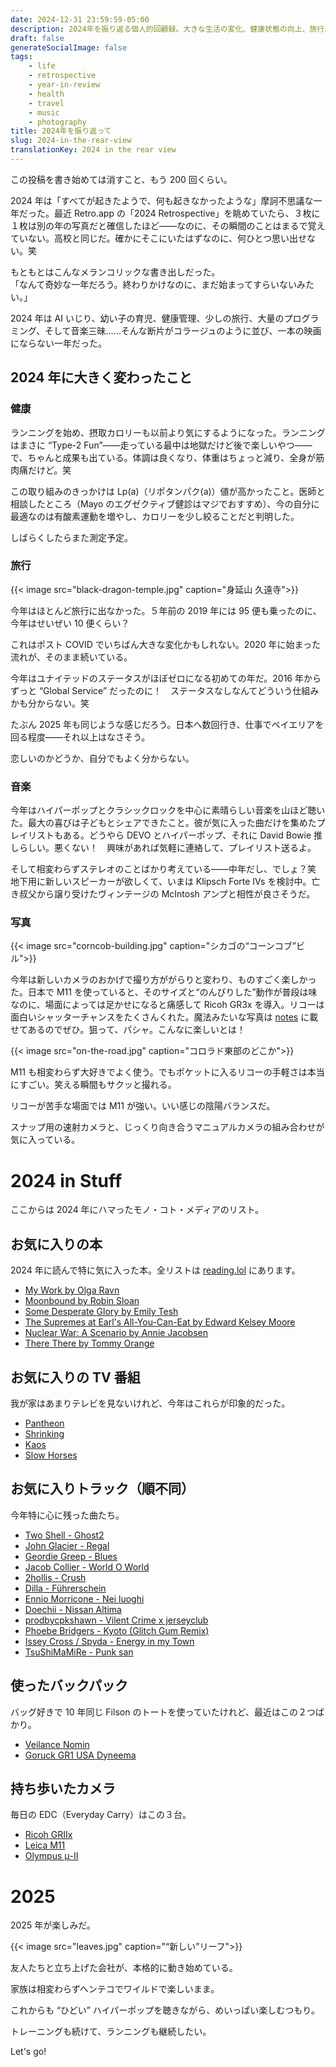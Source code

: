 ```yaml
---
date: 2024-12-31 23:59:59-05:00
description: 2024年を振り返る個人的回顧録。大きな生活の変化、健康状態の向上、旅行パターンの変化、音楽の新たな発見、技術への適応を網羅し、2025年への前向きな展望で締めくくる。
draft: false
generateSocialImage: false
tags:
    - life
    - retrospective
    - year-in-review
    - health
    - travel
    - music
    - photography
title: 2024年を振り返って
slug: 2024-in-the-rear-view
translationKey: 2024 in the rear view
---
```


この投稿を書き始めては消すこと、もう 200 回くらい。

2024 年は「すべてが起きたようで、何も起きなかったような」摩訶不思議な一年だった。最近 Retro.app の「2024 Retrospective」を眺めていたら、３枚に１枚は別の年の写真だと確信したほど――なのに、その瞬間のことはまるで覚えていない。高校と同じだ。確かにそこにいたはずなのに、何ひとつ思い出せない。笑

もともとはこんなメランコリックな書き出しだった。  
「なんて奇妙な一年だろう。終わりかけなのに、まだ始まってすらいないみたい。」

2024 年は AI いじり、幼い子の育児、健康管理、少しの旅行、大量のプログラミング、そして音楽三昧……そんな断片がコラージュのように並び、一本の映画にならない一年だった。

## 2024 年に大きく変わったこと

### 健康

ランニングを始め、摂取カロリーも以前より気にするようになった。ランニングはまさに “Type-2 Fun”――走っている最中は地獄だけど後で楽しいやつ――で、ちゃんと成果も出ている。体調は良くなり、体重はちょっと減り、全身が筋肉痛だけど。笑

この取り組みのきっかけは Lp(a)（リポタンパク(a)）値が高かったこと。医師と相談したところ（Mayo のエグゼクティブ健診はマジでおすすめ）、今の自分に最適なのは有酸素運動を増やし、カロリーを少し絞ることだと判明した。

しばらくしたらまた測定予定。

### 旅行

{{< image src="black-dragon-temple.jpg" caption="身延山 久遠寺">}}

今年はほとんど旅行に出なかった。５年前の 2019 年には 95 便も乗ったのに、今年はせいぜい 10 便くらい？

これはポスト COVID でいちばん大きな変化かもしれない。2020 年に始まった流れが、そのまま続いている。

今年はユナイテッドのステータスがほぼゼロになる初めての年だ。2016 年からずっと “Global Service” だったのに！　ステータスなしなんてどういう仕組みかも分からない。笑

たぶん 2025 年も同じような感じだろう。日本へ数回行き、仕事でベイエリアを回る程度――それ以上はなさそう。

恋しいのかどうか、自分でもよく分からない。

### 音楽

今年はハイパーポップとクラシックロックを中心に素晴らしい音楽を山ほど聴いた。最大の喜びは子どもとシェアできたこと。彼が気に入った曲だけを集めたプレイリストもある。どうやら DEVO とハイパーポップ、それに David Bowie 推しらしい。悪くない！　興味があれば気軽に連絡して、プレイリスト送るよ。

そして相変わらずステレオのことばかり考えている――中年だし、でしょ？笑  
地下用に新しいスピーカーが欲しくて、いまは Klipsch Forte IVs を検討中。亡き叔父から譲り受けたヴィンテージの McIntosh アンプと相性が良さそうだ。

### 写真

{{< image src="corncob-building.jpg" caption="シカゴの“コーンコブ”ビル">}}

今年は新しいカメラのおかげで撮り方ががらりと変わり、ものすごく楽しかった。日本で M11 を使っていると、そのサイズと“のんびりした”動作が普段は味なのに、場面によっては足かせになると痛感して Ricoh GR3x を導入。リコーは面白いシャッターチャンスをたくさんくれた。魔法みたいな写真は [notes](/notes) に載せてあるのでぜひ。狙って、パシャ。こんなに楽しいとは！

{{< image src="on-the-road.jpg" caption="コロラド東部のどこか">}}

M11 も相変わらず大好きでよく使う。でもポケットに入るリコーの手軽さは本当にすごい。笑える瞬間もサクッと撮れる。

リコーが苦手な場面では M11 が強い。いい感じの陰陽バランスだ。

スナップ用の速射カメラと、じっくり向き合うマニュアルカメラの組み合わせが気に入っている。

# 2024 in Stuff

ここからは 2024 年にハマったモノ・コト・メディアのリスト。

## お気に入りの本

2024 年に読んで特に気に入った本。全リストは [reading.lol](https://reading.lol) にあります。

- [My Work by Olga Ravn](https://amzn.to/4023AxA)
- [Moonbound by Robin Sloan](https://amzn.to/401G8QW)
- [Some Desperate Glory by Emily Tesh](https://amzn.to/405vbya)
- [The Supremes at Earl's All-You-Can-Eat by Edward Kelsey Moore](https://amzn.to/3ZXwSxp)
- [Nuclear War: A Scenario by Annie Jacobsen](https://amzn.to/3Pgpfxh)
- [There There by Tommy Orange](https://amzn.to/3PjxTLl)

## お気に入りの TV 番組

我が家はあまりテレビを見ないけれど、今年はこれらが印象的だった。

- [Pantheon](<https://en.wikipedia.org/wiki/Pantheon_(TV_series)>)
- [Shrinking](<https://en.wikipedia.org/wiki/Shrinking_(TV_series)>)
- [Kaos](<https://en.wikipedia.org/wiki/Kaos_(TV_series)>)
- [Slow Horses](https://en.wikipedia.org/wiki/Slow_Horses)

## お気に入りトラック（順不同）

今年特に心に残った曲たち。

- [Two Shell - Ghost2](https://open.spotify.com/track/0DgyAyvFmYA232P4jWheGP?si=a33ebf18e0ac4b0d)
- [John Glacier - Regal](https://open.spotify.com/track/2Nhv8QFVAAfn3I4UjWVvJD?si=d430f6642a5d4101)
- [Geordie Greep - Blues](https://open.spotify.com/track/7nGhBjDpYtI7jJ5Tel9jDt?si=e494bd21d3b940b6)
- [Jacob Collier - World O World](https://open.spotify.com/track/32uchtKD304d7YYOAlN9DM?si=297983cbc712432d)
- [2hollis - Crush](https://open.spotify.com/track/0ttpRUqY7S9LfMPnbZjrXq?si=a0eba01434f847bd)
- [Dilla - Führerschein](https://open.spotify.com/track/0TU7YkMOLBxrUIOo7SnpIV?si=13a76773a97f404f)
- [Ennio Morricone - Nei luoghi](https://open.spotify.com/track/0JVbRJCpAf1hS24EJcJu75?si=d790e3bcc0304a6a)
- [Doechii - Nissan Altima](https://open.spotify.com/track/0fsgieABBLYkx6rk5N3JUD?si=a71a44f029694b47)
- [prodbycpkshawn - Vilent Crime x jerseyclub](https://open.spotify.com/track/4Smwjevj6kLCEntc890pmC?si=5c4ec00b851d4750)
- [Phoebe Bridgers - Kyoto (Glitch Gum Remix)](https://open.spotify.com/track/0cYsiOzerJ7PvTyQdwASXl?si=16d95769434b4962)
- [Issey Cross / Spyda - Energy in my Town](https://open.spotify.com/track/5yq647KdPpcKJ6F1BWvLqY?si=e318190c18124935)
- [TsuShiMaMiRe - Punk san](https://open.spotify.com/track/7Aaf9Hj4V79pHyf0WrkWPt?si=61d1d45b00cd4163)

## 使ったバックパック

バッグ好きで 10 年同じ Filson のトートを使っていたけれど、最近はこの２つばかり。

- [Veilance Nomin](https://www.google.com/search?q=Veilance+Nomin)
- [Goruck GR1 USA Dyneema](https://www.goruck.com/products/gr1-usa-dyneema)

## 持ち歩いたカメラ

毎日の EDC（Everyday Carry）はこの３台。

- [Ricoh GRIIx](https://www.ricoh-imaging.co.jp/english/products/gr-3/)
- [Leica M11](https://leica-camera.com/en-US/photography/cameras/m/m11-black)
- [Olympus μ-II](https://www.google.com/search?q=Olympus+MU+ii)

# 2025

2025 年が楽しみだ。

{{< image src="leaves.jpg" caption="“新しい”リーフ">}}

友人たちと立ち上げた会社が、本格的に動き始めている。

家族は相変わらずヘンテコでワイルドで楽しいまま。

これからも “ひどい” ハイパーポップを聴きながら、めいっぱい楽しむつもり。

トレーニングも続けて、ランニングも継続したい。

Let's go!
